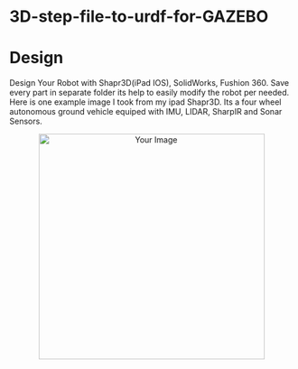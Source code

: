 # 3D-step-file-to-urdf-for-GAZEBO

# Design 
Design Your Robot with Shapr3D(iPad IOS), SolidWorks, Fushion 360. Save every part in separate folder its help to easily modify the robot per needed. Here is one example image I took from my ipad Shapr3D. Its a four wheel autonomous ground vehicle equiped with IMU, LIDAR, SharpIR and Sonar Sensors.
<div align="center">
  <img src="https://github.com/Tihan-hossain/3D-step-file-to-urdf-for-GAZEBO/assets/73034571/9f6dca02-27a7-4435-8198-e4a6bc8b3b47" alt="Your Image" width="400"/>
</div>

